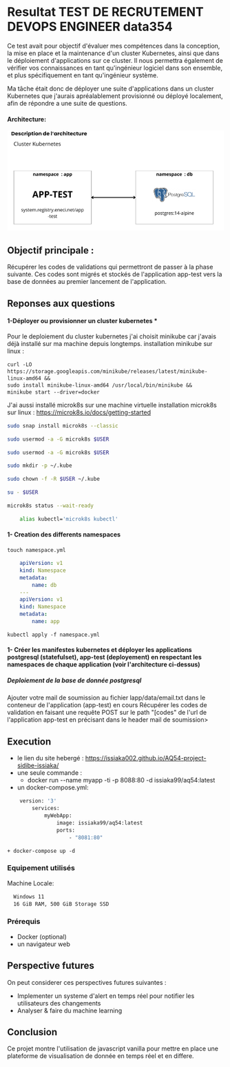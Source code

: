 # Resultat TEST DE RECRUTEMENT DEVOPS ENGINEER data354

Ce test avait pour objectif d'évaluer mes compétences dans la conception, la mise en place et la maintenance d'un cluster Kubernetes, ainsi que dans le déploiement d'applications sur ce cluster. Il nous permettra également de vérifier vos connaissances en tant qu'ingénieur logiciel dans son ensemble, et plus spécifiquement en tant qu'ingénieur système.

Ma tâche était donc de déployer une suite d'applications dans un cluster Kubernetes que j'aurais apréalablement provisionné ou déployé localement, afin de répondre a une suite de questions.

#### Architecture:
![Architecture de deploiement ](captures/architecture.png)

## Objectif principale :

Récupérer les codes de validations qui permettront de passer à la phase suivante. Ces codes sont migrés et stockés de l'application app-test vers la base de données au premier lancement de l'application.


## Reponses aux questions

#### 1-Déployer ou provisionner un cluster kubernetes *

Pour le deploiement du cluster kubernetes j'ai choisit minikube car j'avais déjà installé sur ma machine depuis longtemps.
	installation minikube sur linux : 

```shell
curl -LO https://storage.googleapis.com/minikube/releases/latest/minikube-linux-amd64 &&
sudo install minikube-linux-amd64 /usr/local/bin/minikube &&
minikube start --driver=docker
```

J'ai aussi installé microk8s sur une machine virtuelle 
	installation microk8s sur linux : https://microk8s.io/docs/getting-started

```bash
sudo snap install microk8s --classic
```
```bash
sudo usermod -a -G microk8s $USER
```
```bash
sudo usermod -a -G microk8s $USER
```
```bash
sudo mkdir -p ~/.kube
```
```bash
sudo chown -f -R $USER ~/.kube
```
```bash
su - $USER
```
```bash
microk8s status --wait-ready
```
```bash
	alias kubectl='microk8s kubectl'
```
#### 1- Creation des differents namespaces

```shell
touch namespace.yml
```
```yaml
	apiVersion: v1
	kind: Namespace
	metadata:
  		name: db
	---
	apiVersion: v1
	kind: Namespace
	metadata:
  		name: app
```
```shell
kubectl apply -f namespace.yml
```

#### 1- Créer les manifestes kubernetes et déployer les applications postgresql (statefulset), app-test (deployement) en respectant les namespaces de chaque application (voir l'architecture ci-dessus)

##### Deploiement de la base de donnée postgresql











Ajouter votre mail de soumission au fichier lapp/data/email.txt dans le
conteneur de l'application (app-test) en cours
Récupérer les codes de validation en faisant une requête POST sur le
path "[codes" de l'url de l'application app-test en précisant dans le
header mail de soumission>



## Execution

- le lien du site hebergé : https://issiaka002.github.io/AQ54-project-sidibe-issiaka/
- une seule commande : 
    + docker run --name myapp -ti -p 8088:80 -d issiaka99/aq54:latest
- un docker-compose.yml:
```bash
    version: '3'
		services:
  			myWebApp:
    			image: issiaka99/aq54:latest
    			ports:
      				- "8081:80"
```
	+ docker-compose up -d

### Equipement utilisés

Machine Locale:

```bash
  Windows 11
  16 GiB RAM, 500 GiB Storage SSD
```

### Prérequis

- Docker (optional)
- un navigateur web 

## Perspective futures

On peut considerer ces perspectives futures suivantes :

- Implementer un systeme d'alert en temps réel pour notifier les utilisateurs des changements
- Analyser & faire du machine learning

## Conclusion

Ce projet montre l'utilisation de javascript vanilla pour mettre en place une plateforme de visualisation de donnée en temps réel et en differe.
